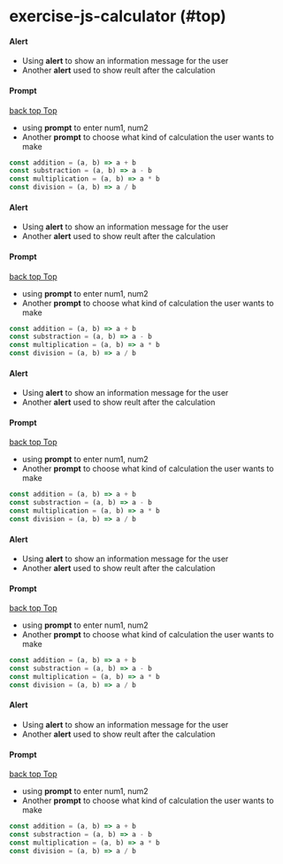 # exercise-js-calculator (#top)

#### Alert

- Using **alert** to show an information message for the user
- Another **alert** used to show reult after the calculation

#### Prompt

[back top Top](#exercise-js-calculator)

- using **prompt** to enter num1, num2
- Another **prompt** to choose what kind of calculation the user wants to make

```js
const addition = (a, b) => a + b
const substraction = (a, b) => a - b
const multiplication = (a, b) => a * b
const division = (a, b) => a / b
```

#### Alert

- Using **alert** to show an information message for the user
- Another **alert** used to show reult after the calculation

#### Prompt

[back top Top](#exercise-js-calculator)

- using **prompt** to enter num1, num2
- Another **prompt** to choose what kind of calculation the user wants to make

```js
const addition = (a, b) => a + b
const substraction = (a, b) => a - b
const multiplication = (a, b) => a * b
const division = (a, b) => a / b
```

#### Alert

- Using **alert** to show an information message for the user
- Another **alert** used to show reult after the calculation

#### Prompt

[back top Top](#exercise-js-calculator)

- using **prompt** to enter num1, num2
- Another **prompt** to choose what kind of calculation the user wants to make

```js
const addition = (a, b) => a + b
const substraction = (a, b) => a - b
const multiplication = (a, b) => a * b
const division = (a, b) => a / b
```

#### Alert

- Using **alert** to show an information message for the user
- Another **alert** used to show reult after the calculation

#### Prompt

[back top Top](#exercise-js-calculator)

- using **prompt** to enter num1, num2
- Another **prompt** to choose what kind of calculation the user wants to make

```js
const addition = (a, b) => a + b
const substraction = (a, b) => a - b
const multiplication = (a, b) => a * b
const division = (a, b) => a / b
```

#### Alert

- Using **alert** to show an information message for the user
- Another **alert** used to show reult after the calculation

#### Prompt

[back top Top](#exercise-js-calculator)

- using **prompt** to enter num1, num2
- Another **prompt** to choose what kind of calculation the user wants to make

```js
const addition = (a, b) => a + b
const substraction = (a, b) => a - b
const multiplication = (a, b) => a * b
const division = (a, b) => a / b
```
